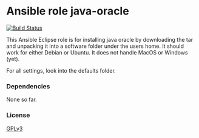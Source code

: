 Ansible role java-oracle
========================

[![Build Status](https://travis-ci.org/nwoetzel/ansible-role-java-oracle.svg?branch=master)](https://travis-ci.org/nwoetzel/ansible-role-java-oracle)

This Ansible Eclipse role is for installing java oracle by downloading the tar and unpacking it into a software folder under the users home.
It should work for either Debian or Ubuntu.
It does not handle MacOS or Windows (yet).

For all settings, look into the defaults folder.

### Dependencies
None so far.

### License

[GPLv3](https://tldrlegal.com/license/gnu-general-public-license-v3-%28gpl-3%29)
